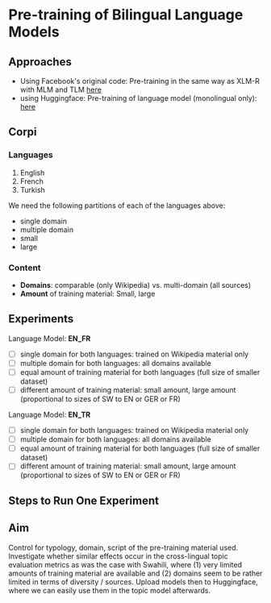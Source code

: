 # Pre-training of Bilingual Language Models

## Approaches

- Using Facebook's original code: Pre-training in the same way as XLM-R with MLM and TLM [here](https://github.com/facebookresearch/xlm#ii-cross-lingual-language-model-pretraining-xlm)
- using Huggingface: Pre-training of language model (monolingual only): [here](https://huggingface.co/blog/how-to-train)

## Corpi

### Languages

1. English
2. French
3. Turkish

We need the following partitions of each of the languages above:

- single domain
- multiple domain
- small
- large

### Content

- **Domains**: comparable (only Wikipedia) vs. multi-domain (all sources)
- **Amount** of training material: Small, large

## Experiments

Language Model: **EN_FR**

- [ ] single domain for both languages: trained on Wikipedia material only
- [ ] multiple domain for both languages: all domains available
- [ ] equal amount of training material for both languages (full size of smaller dataset)
- [ ] different amount of training material: small amount, large amount (proportional to sizes of SW to EN or GER or FR)

Language Model: **EN_TR**

- [ ] single domain for both languages: trained on Wikipedia material only
- [ ] multiple domain for both languages: all domains available
- [ ] equal amount of training material for both languages (full size of smaller dataset)
- [ ] different amount of training material: small amount, large amount (proportional to sizes of SW to EN or GER or FR)

## Steps to Run One Experiment

## Aim

Control for typology, domain, script of the pre-training material used. Investigate whether similar effects occur in the cross-lingual topic evaluation metrics as was the case with Swahili, where (1) very limited amounts of training material are available and (2) domains seem to be rather limited in terms of diversity / sources. Upload models then to Huggingface, where we can easily use them in the topic model afterwards.
